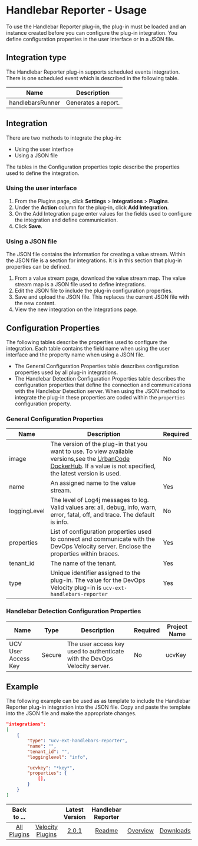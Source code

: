 
# Handlebar Reporter - Usage

To use the Handlebar Reporter plug-in, the plug-in must be loaded and an instance created before you
can configure the plug-in integration. You define configuration properties in the user interface or in a JSON file.

## Integration type

The Handlebar Reporter plug-in supports scheduled events integration. There is one scheduled event which is described in the following table.

| Name | Description |
| --- | --- |
| handlebarsRunner | Generates a report. |

## Integration

There are two methods to integrate the plug-in:

* Using the user interface
* Using a JSON file

The tables in the Configuration properties topic describe the properties used to define the integration.

### Using the user interface

1. From the Plugins page, click **Settings** > **Integrations** > **Plugins**.
2. Under the **Action** column for the plug-in, click **Add Integration**.
3. On the Add Integration page enter values for the fields used to configure the integration and define communication.
4. Click **Save**.

### Using a JSON file

The JSON file contains the information for creating a value stream. Within the JSON file is a section for integrations. It is in this section that plug-in properties can be defined.

1. From a value stream page, download the value stream map. The value stream map is a JSON file used to define integrations.
2. Edit the JSON file to include the plug-in configuration properties.
3. Save and upload the JSON file. This replaces the current JSON file with the new content.
4. View the new integration on the Integrations page.

## Configuration Properties

The following tables describe the properties used to configure the integration. Each table contains the field name when using the user interface and the property name when using a JSON
file.

* The General Configuration Properties table describes configuration properties used by all plug-in integrations.
* The Handlebar Detection Configuration Properties table describes the configuration properties that define the connection and communications with the Handlebar Detection server. When using the JSON method to integrate the plug-in these properties are coded within the `properties` configuration property.

### General Configuration Properties

| Name | Description | Required |
| --- | --- | --- |
| image | The version of the plug-in that you want to use. To view available versions,see the [UrbanCode DockerHub](https://hub.docker.com/r/urbancode/ucv-ext-handlebars-reporter). If a value is not specified, the latest version is used. | No |
| name | An assigned name to the value stream. | Yes |
| loggingLevel | The level of Log4j messages to log. Valid values are: all, debug, info, warn, error, fatal, off, and trace. The default is info. | No |
| properties | List of configuration properties used to connect and communicate with the DevOps Velocity server. Enclose the properties within braces. | Yes |
| tenant_id | The name of the tenant. | Yes |
| type | Unique identifier assigned to the plug-in. The value for the DevOps Velocity plug-in is `ucv-ext-handlebars-reporter` | Yes |

### Handlebar Detection Configuration Properties

| Name | Type | Description | Required | Project Name |
| --- | --- | --- | --- | --- |
| UCV User Access Key | Secure | The user access key used to authenticate with the DevOps Velocity server. | No | ucvKey |

## Example

The following example can be used as as template to include the Handlebar Reporter plug-in integration into
the JSON file. Copy and paste the template into the JSON file and make the appropriate changes.

```json
"integrations":
[
    {
        "type": "ucv-ext-handlebars-reporter",
        "name": "",
        "tenant_id": "",
        "logginglevel": "info",

        "ucvkey": "*key*",
        "properties": {
            [],
        }
    }
]

```

|Back to ...||Latest Version|Handlebar Reporter |||
| :---: | :---: | :---: | :---: | :---: | :---: |
|[All Plugins](../../index.md)|[Velocity Plugins](../README.md)|[2.0.1](https://raw.githubusercontent.com/UrbanCode/IBM-UCV-PLUGINS/main/files/ucv-ext-handlebars-reporter/ucv-ext-handlebars-reporter%3A2.0.1.tar.7z.001)|[Readme](README.md)|[Overview](overview.md)|[Downloads](downloads.md)|
